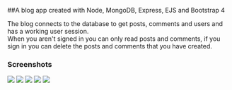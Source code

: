 

##A blog app created with Node, MongoDB, Express, EJS and Bootstrap 4

<p>The blog connects to the database to get posts, comments and users and has a working user session.
<br>
When you aren't signed in you can only read posts and comments, if you sign in you can delete the posts and comments that you have created.
</p>

<h3>Screenshots</h3>

<p>
  <img src="https://i.imgur.com/EKx34Fl.png">
  <img src="https://i.imgur.com/EM3DwJ8.png">
  <img src="https://i.imgur.com/2kYXiy3.png">
  <img src="https://i.imgur.com/Sr2ooXK.png">
  <img src="https://i.imgur.com/FunSA4m.png">
</p>
